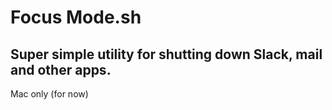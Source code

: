# Focus Mode.sh

## Super simple utility for shutting down Slack, mail and other apps. 

Mac only (for now)
